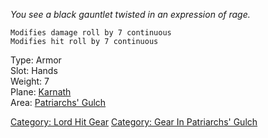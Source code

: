 *You see a black gauntlet twisted in an expression of rage.*

`Modifies damage roll by 7 continuous`  
`Modifies hit roll by 7 continuous`

Type: Armor  
Slot: Hands  
Weight: 7  
Plane: [Karnath](:Category:Karnath "wikilink")  
Area: [Patriarchs' Gulch](:Category:Patriarchs'_Gulch "wikilink")

[Category: Lord Hit Gear](Category:_Lord_Hit_Gear "wikilink") [Category:
Gear In Patriarchs'
Gulch](Category:_Gear_In_Patriarchs'_Gulch "wikilink")
